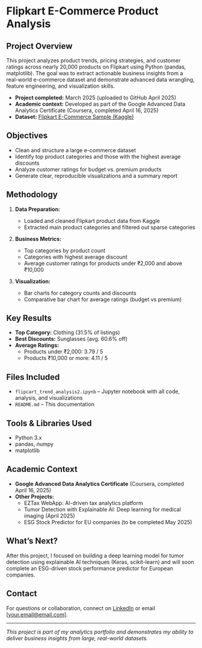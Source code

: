 # Flipkart E-Commerce Product Analysis

## Project Overview

This project analyzes product trends, pricing strategies, and customer ratings across nearly 20,000 products on Flipkart using Python (pandas, matplotlib). The goal was to extract actionable business insights from a real-world e-commerce dataset and demonstrate advanced data wrangling, feature engineering, and visualization skills.

- **Project completed:** March 2025 (uploaded to GitHub April 2025)
- **Academic context:** Developed as part of the Google Advanced Data Analytics Certificate (Coursera, completed April 16, 2025)
- **Dataset:** [Flipkart E-Commerce Sample (Kaggle)](https://www.kaggle.com/datasets/PromptCloudHQ/flipkart-products)

## Objectives

- Clean and structure a large e-commerce dataset
- Identify top product categories and those with the highest average discounts
- Analyze customer ratings for budget vs. premium products
- Generate clear, reproducible visualizations and a summary report

## Methodology

1. **Data Preparation:**  
   - Loaded and cleaned Flipkart product data from Kaggle
   - Extracted main product categories and filtered out sparse categories

2. **Business Metrics:**  
   - Top categories by product count
   - Categories with highest average discount
   - Average customer ratings for products under ₹2,000 and above ₹10,000

3. **Visualization:**  
   - Bar charts for category counts and discounts
   - Comparative bar chart for average ratings (budget vs premium)

## Key Results

- **Top Category:** Clothing (31.5% of listings)
- **Best Discounts:** Sunglasses (avg. 60.6% off)
- **Average Ratings:**  
  - Products under ₹2,000: 3.79 / 5  
  - Products ₹10,000 or more: 4.11 / 5

## Files Included

- `flipcart_trend_analysis2.ipynb` – Jupyter notebook with all code, analysis, and visualizations
- `README.md` – This documentation

## Tools & Libraries Used

- Python 3.x
- pandas, numpy
- matplotlib

## Academic Context

- **Google Advanced Data Analytics Certificate** (Coursera, completed April 16, 2025)
- **Other Projects:**  
  - EZTax WebApp: AI-driven tax analytics platform  
  - Tumor Detection with Explainable AI: Deep learning for medical imaging (April 2025)
  - ESG Stock Predictor for EU companies (to be completed May 2025)

## What’s Next?

After this project, I focused on building a deep learning model for tumor detection using explainable AI techniques (Keras, scikit-learn) and will soon complete an ESG-driven stock performance predictor for European companies.

## Contact

For questions or collaboration, connect on [LinkedIn](https://www.linkedin.com/in/jatinjayara/) or email [your.email@email.com].

---

*This project is part of my analytics portfolio and demonstrates my ability to deliver business insights from large, real-world datasets.*
